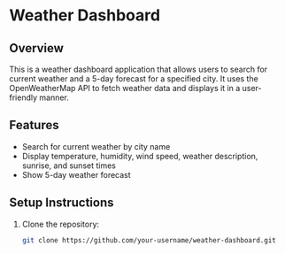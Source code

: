 # Weather Dashboard

## Overview
This is a weather dashboard application that allows users to search for current weather and a 5-day forecast for a specified city. It uses the OpenWeatherMap API to fetch weather data and displays it in a user-friendly manner.

## Features
- Search for current weather by city name
- Display temperature, humidity, wind speed, weather description, sunrise, and sunset times
- Show 5-day weather forecast

## Setup Instructions
1. Clone the repository:
   ```bash
   git clone https://github.com/your-username/weather-dashboard.git
